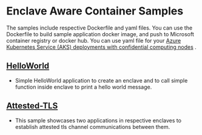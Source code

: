 # Enclave Aware Container Samples

The samples include respective Dockerfile and yaml files. You can use the Dockerfile to build sample application docker image, and push to Microsoft container registry or docker hub. You can use yaml file for your [Azure Kubernetes Service (AKS) deployments with confidential computing nodes](https://docs.microsoft.com/en-us/azure/confidential-computing/confidential-nodes-aks-getstarted) .

## [HelloWorld](helloworld/README.md)

- Simple HelloWorld application to create an enclave and to call simple function inside enclave to print a hello world message.

## [Attested-TLS](attested-tls/README.md)

- This sample showcases two applications in respective enclaves to establish attested tls channel communications between them.
